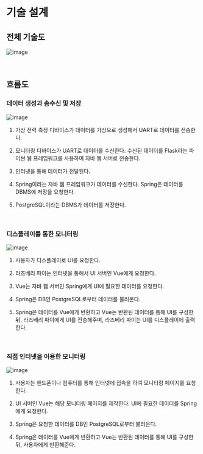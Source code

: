 # 기술 설계

## 전체 기술도

![image](https://user-images.githubusercontent.com/43431081/80278325-42602a80-8730-11ea-8058-68ec347595c7.png)

<br>

## 흐름도

### 데이터 생성과 송수신 및 저장

![image](https://user-images.githubusercontent.com/43431081/80278328-47bd7500-8730-11ea-8fd8-03ffb398129a.png)

1. 가상 전력 측정 디바이스가 데이터를 가상으로 생성해서 UART로 데이터를 전송한다.

2. 모니터링 디바이스가 UART로 데이터를 수신한다. 수신된 데이터를 Flask라는 파이썬 웹 프레임워크를 사용하여 자바 웹 서버로 전송한다.

3. 인터넷을 통해 데이터가 전달된다.

4. Spring이라는 자바 웹 프레임워크가 데이터를 수신한다. Spring은 데이터를 DBMS에 저장을 요청한다.

5. PostgreSQL이라는 DBMS가 데이터를 저장한다.

<br>

### 디스플레이를 통한 모니터링

![image](https://user-images.githubusercontent.com/43431081/80278331-51df7380-8730-11ea-8dea-314b93522401.png)

1. 사용자가 디스플레이로 UI를 요청한다.

2. 라즈베리 파이는 인터넷을 통해서 UI 서버인 Vue에게 요청한다.

3. Vue는 자바 웹 서버인 Spring에게 UI에 필요한 데이터를 요청한다.

4. Spring은 DB인 PostgreSQL로부터 데이터를 불러온다.

5. Spring은 데이터를 Vue에게 반환하고 Vue는 반환된 데이터를 통해 UI를 구성한 뒤, 라즈베리 파이에게 UI를 전송해주며, 라즈베리 파이는 UI를 디스플레이에 출력한다.

<br>

### 직접 인터넷을 이용한 모니터링

![image](https://user-images.githubusercontent.com/43431081/80278333-54da6400-8730-11ea-8a40-d229b0c07760.png)

1. 사용자는 핸드폰이나 컴퓨터를 통해 인터넷에 접속을 하여 모니터링 페이지를 요청한다.

2. UI 서버인 Vue는 해당 모니터링 페이지를 제작한다. UI에 필요한 데이터를 Spring에게 요청한다.

3. Spring은 요청한 데이터를 DB인 PostgreSQL로부터 불러온다.

4. Spring은 데이터를 Vue에게 반환하고 Vue는 반환된 데이터를 통해 UI를 구성한 뒤, 사용자에게 반환해준다.